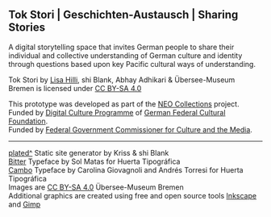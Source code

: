 ## Tok Stori | Geschichten-Austausch | Sharing Stories

A digital storytelling space that invites German people to share their individual and collective understanding of German culture and identity through questions based upon key Pacific cultural ways of understanding.

Tok Stori by [Lisa Hilli](https://lisahilli.com/), shi Blank, Abhay Adhikari &amp; Übersee-Museum Bremen is licensed under [CC BY-SA 4.0](http://creativecommons.org/licenses/by-sa/4.0/)

This prototype was developed as part of the [NEO Collections](https://medium.com/neocollections) project.  
Funded by [Digital Culture Programme](https://www.kulturstiftung-des-bundes.de/en/programmes_projects/film_and_new_media/detail/digital_culture.html) of [German Federal Cultural Foundation](https://www.kulturstiftung-des-bundes.de/en).  
Funded by [Federal Government Commissioner for Culture and the Media](https://www.bundesregierung.de/breg-de/bundesregierung/bundeskanzleramt/staatsministerin-fuer-kultur-und-medien).


-----------------
[plated^](https://github.com/xriss/plated) Static site generator by Kriss & shi Blank  
[Bitter](https://github.com/solmatas/Bitter) Typeface by Sol Matas for Huerta Tipográfica  
[Cambo](https://www.huertatipografica.com/en/fonts/cambo-ht) Typeface by Carolina Giovagnoli and Andrés Torresi for Huerta Tipográfica  
Images are [CC BY-SA 4.0](https://creativecommons.org/licenses/by-sa/4.0/) Übersee-Museum Bremen  
Additional graphics are created using free and open source tools [Inkscape](https://inkscape.org/) and [Gimp](https://www.gimp.org/)
